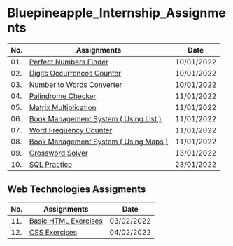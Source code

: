 # Bluepineapple_Internship_Assignments

| No. | Assignments                                                                                                                                                    |    Date    |
| --- | -------------------------------------------------------------------------------------------------------------------------------------------------------------- | :--------: |
| 01. | [Perfect Numbers Finder](https://github.com/SahilSK202/Bluepineapple_Internship_Assignments/tree/main/01.Perfect_Numbers_Finder)                               | 10/01/2022 |
| 02. | [Digits Occurrences Counter](https://github.com/SahilSK202/Bluepineapple_Internship_Assignments/tree/main/02.Digits_Occurrences_Counter)                       | 10/01/2022 |
| 03. | [Number to Words Converter](https://github.com/SahilSK202/Bluepineapple_Internship_Assignments/tree/main/03.Number_to_Words_Converter)                         | 10/01/2022 |
| 04. | [Palindrome Checker](https://github.com/SahilSK202/Bluepineapple_Internship_Assignments/tree/main/04.Palindrome_Checker)                                       | 11/01/2022 |
| 05. | [Matrix Multiplication](https://github.com/SahilSK202/Bluepineapple_Internship_Assignments/tree/main/05.Matrix_Multiplication)                                 | 11/01/2022 |
| 06. | [Book Management System ( Using List )](<https://github.com/SahilSK202/Bluepineapple_Internship_Assignments/tree/main/06.Book_Management_System_(Using_List)>) | 11/01/2022 |
| 07. | [Word Frequency Counter](https://github.com/SahilSK202/Bluepineapple_Internship_Assignments/tree/main/07.Word_Frequency_Counter)                               | 11/01/2022 |
| 08. | [Book Management System ( Using Maps )](<https://github.com/SahilSK202/Bluepineapple_Internship_Assignments/tree/main/08.Book_Management_System_(Using_Maps)>) | 11/01/2022 |
| 09. | [Crossword Solver](https://github.com/SahilSK202/Bluepineapple_Internship_Assignments/tree/main/09.Crossword_Solver)                                           | 13/01/2022 |
| 10. | [SQL Practice](https://github.com/SahilSK202/Bluepineapple_Internship_Assignments/tree/main/10.SQLPractice)                                                    | 23/01/2022 |

## Web Technologies Assigments

| No. | Assignments                                                                                                           |    Date    |
| --- | --------------------------------------------------------------------------------------------------------------------- | :--------: |
| 11. | [Basic HTML Exercises](https://github.com/SahilSK202/Bluepineapple_Internship_Assignments/tree/main/11.HTML_Exercise) | 03/02/2022 |
| 12. | [CSS Exercises](https://github.com/SahilSK202/Bluepineapple_Internship_Assignments/tree/main/12.CSS_Exercise)         | 04/02/2022 |
